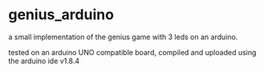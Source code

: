 # genius_arduino
a small implementation of the genius game with 3 leds on an arduino.

tested on an arduino UNO compatible board, compiled and uploaded using the arduino ide v1.8.4
